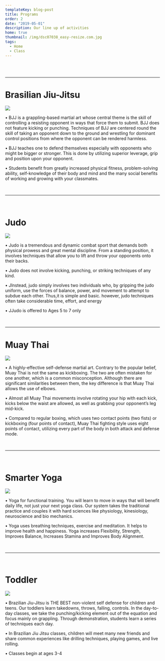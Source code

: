 ```yaml
---
templateKey: blog-post
title: Programs
order: 2
date: "2019-05-01"
description: Our line up of activities
home: true
thumbnail: /img/dsc07038_easy-resize.com.jpg
tags:
  - Home
  - Class
---
```


<br>
<br>

---

# Brasilian Jiu-Jitsu

![](/img/dsc6897.jpg)

• BJJ is a grappling-based martial art whose central theme is the skill of controlling a resisting opponent in ways that force them to submit. BJJ does not feature kicking or punching. Techniques of BJJ are centered round the skill of taking an opponent down to the ground and wrestling for dominant control positions from where the opponent can be rendered harmless.

• BJJ teaches one to defend themselves especially with opponents who might be bigger or stronger. This is done by utilizing superior leverage, grip and position upon your opponent.

• Students benefit from greatly increased physical fitness, problem-solving ability, self-knowledge of their body and mind and the many social benefits of working and growing with your classmates.

<br>

---

<br>

# Judo

![](/img/dsc6897.jpg)

• Judo is a tremendous and dynamic combat sport that demands both physical prowess and great mental discipline. From a standing position, it involves techniques that allow you to lift and throw your opponents onto their backs.

• Judo does not involve kicking, punching, or striking techniques of any kind.

• JInstead, judo simply involves two individuals who, by gripping the judo uniform, use the forces of balance, power, and movement to attempt to subdue each other. Thus,it is simple and basic. however, judo techniques often take considerable time, effort, and energy

• JJudo is offered to Ages 5 to 7 only

<br>

---

# Muay Thai

![](/img/dsc6897.jpg)

• A highly-effective self-defense martial art. Contrary to the popular belief, Muay Thai is not the same as kickboxing. The two are often mistaken for one another, which is a common misconception. Although there are significant similarities between them, the key difference is that Muay Thai allows the use of elbows.

• Almost all Muay Thai movements involve rotating your hip with each kick, kicks below the waist are allowed, as well as grabbing your opponent’s leg mid-kick.

• Compared to regular boxing, which uses two contact points (two fists) or kickboxing (four points of contact), Muay Thai fighting style uses eight points of contact, utilizing every part of the body in both attack and defense mode.

<br>

---

<br>

# Smarter Yoga

![](/img/products-grid1.jpg)

• Yoga for functional training. You will learn to move in ways that will benefit daily life, not just your next yoga class. Our system takes the traditional practice and couples it with hard sciences like physiology, kinesiology, neuroscience and bio mechanics.

• Yoga uses breathing techniques, exercise and meditation. It helps to improve health and happiness. Yoga increases Flexibility, Strength, Improves Balance, Increases Stamina and Improves Body Alignment.

<br>

---

<br>

# Toddler

![](/img/dsc6897.jpg)

• Brazilian Jiu-Jitsu is THE BEST non-violent self defense for children and teens. Our toddlers learn takedowns, throws, falling, controls. In the day-to-day classes, we take the punching/kicking element out of the equation and focus mainly on grappling. Through demonstration, students learn a series of techniques each day.

• In Brazilian Jiu Jitsu classes, children will meet many new friends and share common experiences like drilling techniques, playing games, and live rolling.

• Classes begin at ages 3-4
